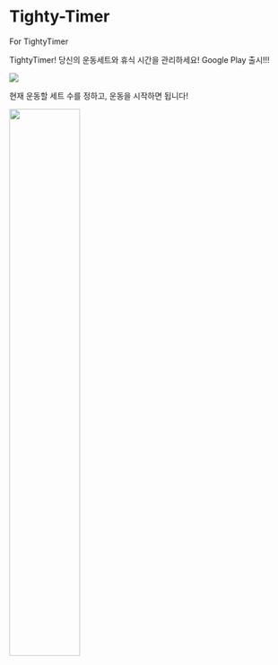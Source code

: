 # Tighty-Timer
For TightyTimer

TightyTimer! 당신의 운동세트와 휴식 시간을 관리하세요!
Google Play 출시!!!

<img src=https://user-images.githubusercontent.com/99014066/254245247-2f8bc1df-9292-475d-9fce-83dd4df1ae61.png>

현재 운동할 세트 수를 정하고, 운동을 시작하면 됩니다!

<img src=https://user-images.githubusercontent.com/99014066/254245369-405e349d-2a0d-4d6c-8d65-30c68645bd36.jpg width=50% height=50%>
<img src=>
